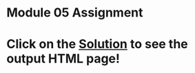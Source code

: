 

# Module 05 Assignment

# Click on the [Solution](https://gaichuiliugonmei.github.io/COURSERA_HTML_CSS_JS/module5_solution/index.html) to see the output HTML page!
